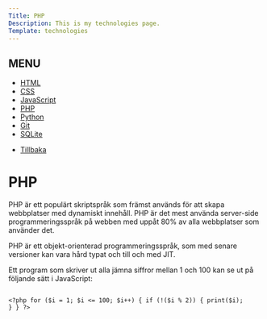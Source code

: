 ```yaml
---
Title: PHP
Description: This is my technologies page.
Template: technologies
---
```


<div class="box small">
    <div class="box-header">
    <h2>MENU</h2>
        <nav>
            <ul class="technology-menu">
                <li><a href="%base_url%/technology/html">HTML</a></li>
                <li><a href="%base_url%/technology/css">CSS</a></li>
                <li><a href="%base_url%/technology/javascript">JavaScript</a></li>
                <li><a href="%base_url%/technology/php">PHP</a></li>
                <li><a href="%base_url%/technology/python">Python</a></li>
                <li><a href="%base_url%/technology/git">Git</a></li>
                <li><a href="%base_url%/technology/sqlite">SQLite</a></li>
            </ul>
            <ul class="technology-menu-mobile">
                <li><a href="%base_url%/technology/index">Tillbaka</a></li>
            </ul>
        </nav>
    </div>
</div>

<div class="box textbox">
<h1>PHP</h1>

PHP är ett populärt skriptspråk som främst används för att skapa webbplatser med dynamiskt innehåll. PHP är det mest använda server-side programmeringsspråk på webben med uppåt 80% av alla webbplatser som använder det.

PHP är ett objekt-orienterad programmeringsspråk, som med senare versioner kan vara hård typat och till och med JIT.

Ett program som skriver ut alla jämna siffror mellan 1 och 100 kan se ut på följande sätt i JavaScript:
    <div class="borderbox">
        <pre><code>
        &lt;?php
        for ($i = 1; $i &lt;= 100; $i++) {
            if (!($i % 2)) {
                print($i);
            }
        }
        ?&gt;
        </code></pre>
    </div>
</div>
